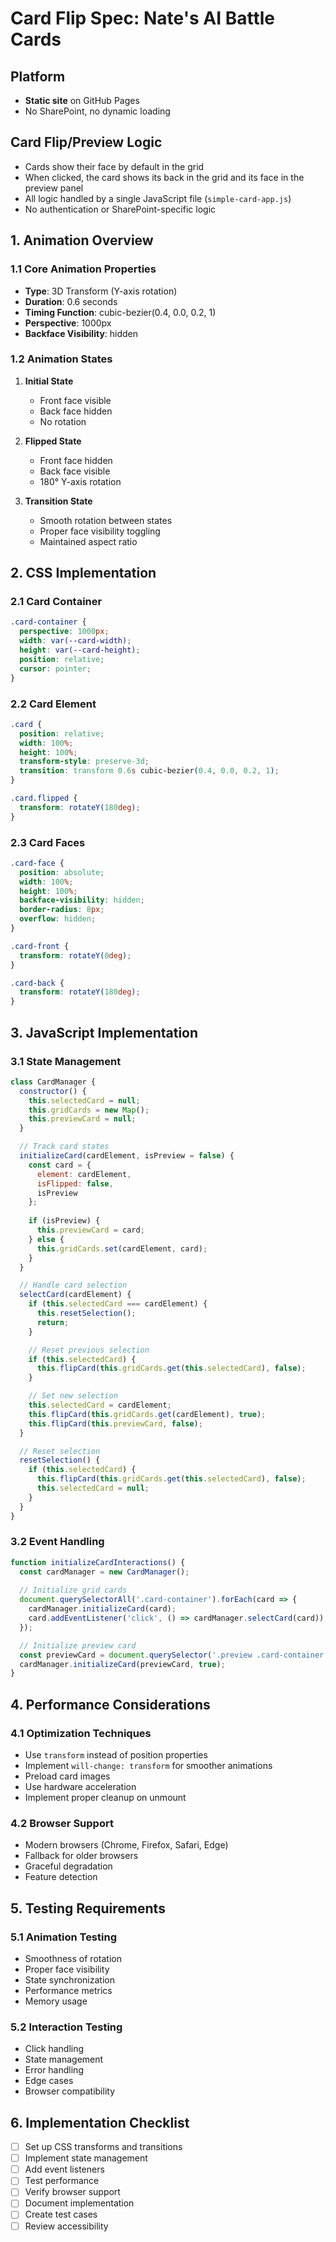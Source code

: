 # Card Flip Spec: Nate's AI Battle Cards

## Platform
- **Static site** on GitHub Pages
- No SharePoint, no dynamic loading

## Card Flip/Preview Logic
- Cards show their face by default in the grid
- When clicked, the card shows its back in the grid and its face in the preview panel
- All logic handled by a single JavaScript file (`simple-card-app.js`)
- No authentication or SharePoint-specific logic

## 1. Animation Overview

### 1.1 Core Animation Properties
- **Type**: 3D Transform (Y-axis rotation)
- **Duration**: 0.6 seconds
- **Timing Function**: cubic-bezier(0.4, 0.0, 0.2, 1)
- **Perspective**: 1000px
- **Backface Visibility**: hidden

### 1.2 Animation States
1. **Initial State**
   - Front face visible
   - Back face hidden
   - No rotation

2. **Flipped State**
   - Front face hidden
   - Back face visible
   - 180° Y-axis rotation

3. **Transition State**
   - Smooth rotation between states
   - Proper face visibility toggling
   - Maintained aspect ratio

## 2. CSS Implementation

### 2.1 Card Container
```css
.card-container {
  perspective: 1000px;
  width: var(--card-width);
  height: var(--card-height);
  position: relative;
  cursor: pointer;
}
```

### 2.2 Card Element
```css
.card {
  position: relative;
  width: 100%;
  height: 100%;
  transform-style: preserve-3d;
  transition: transform 0.6s cubic-bezier(0.4, 0.0, 0.2, 1);
}

.card.flipped {
  transform: rotateY(180deg);
}
```

### 2.3 Card Faces
```css
.card-face {
  position: absolute;
  width: 100%;
  height: 100%;
  backface-visibility: hidden;
  border-radius: 8px;
  overflow: hidden;
}

.card-front {
  transform: rotateY(0deg);
}

.card-back {
  transform: rotateY(180deg);
}
```

## 3. JavaScript Implementation

### 3.1 State Management
```javascript
class CardManager {
  constructor() {
    this.selectedCard = null;
    this.gridCards = new Map();
    this.previewCard = null;
  }

  // Track card states
  initializeCard(cardElement, isPreview = false) {
    const card = {
      element: cardElement,
      isFlipped: false,
      isPreview
    };
    
    if (isPreview) {
      this.previewCard = card;
    } else {
      this.gridCards.set(cardElement, card);
    }
  }

  // Handle card selection
  selectCard(cardElement) {
    if (this.selectedCard === cardElement) {
      this.resetSelection();
      return;
    }

    // Reset previous selection
    if (this.selectedCard) {
      this.flipCard(this.gridCards.get(this.selectedCard), false);
    }

    // Set new selection
    this.selectedCard = cardElement;
    this.flipCard(this.gridCards.get(cardElement), true);
    this.flipCard(this.previewCard, false);
  }

  // Reset selection
  resetSelection() {
    if (this.selectedCard) {
      this.flipCard(this.gridCards.get(this.selectedCard), false);
      this.selectedCard = null;
    }
  }
}
```

### 3.2 Event Handling
```javascript
function initializeCardInteractions() {
  const cardManager = new CardManager();
  
  // Initialize grid cards
  document.querySelectorAll('.card-container').forEach(card => {
    cardManager.initializeCard(card);
    card.addEventListener('click', () => cardManager.selectCard(card));
  });

  // Initialize preview card
  const previewCard = document.querySelector('.preview .card-container');
  cardManager.initializeCard(previewCard, true);
}
```

## 4. Performance Considerations

### 4.1 Optimization Techniques
- Use `transform` instead of position properties
- Implement `will-change: transform` for smoother animations
- Preload card images
- Use hardware acceleration
- Implement proper cleanup on unmount

### 4.2 Browser Support
- Modern browsers (Chrome, Firefox, Safari, Edge)
- Fallback for older browsers
- Graceful degradation
- Feature detection

## 5. Testing Requirements

### 5.1 Animation Testing
- Smoothness of rotation
- Proper face visibility
- State synchronization
- Performance metrics
- Memory usage

### 5.2 Interaction Testing
- Click handling
- State management
- Error handling
- Edge cases
- Browser compatibility

## 6. Implementation Checklist

- [ ] Set up CSS transforms and transitions
- [ ] Implement state management
- [ ] Add event listeners
- [ ] Test performance
- [ ] Verify browser support
- [ ] Document implementation
- [ ] Create test cases
- [ ] Review accessibility 